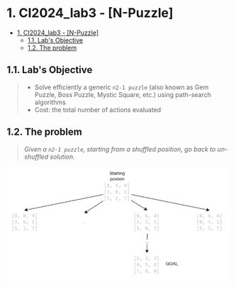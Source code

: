 # 1. CI2024_lab3 - [N-Puzzle]

- [1. CI2024\_lab3 - \[N-Puzzle\]](#1-ci2024_lab3---n-puzzle)
  - [1.1. Lab's Objective](#11-labs-objective)
  - [1.2. The problem](#12-the-problem)

## 1.1. Lab's Objective

> - Solve efficiently a generic `n2-1 puzzle` (also known as Gem Puzzle, Boss Puzzle, Mystic Square, etc.) using path-search algorithms
> - Cost: the total number of actions evaluated

## 1.2. The problem

> *Given a `n2-1 puzzle`, starting from a shuffled position, go back to un-shuffled solution.*

![Problem Example](imgs/problem_example.png)